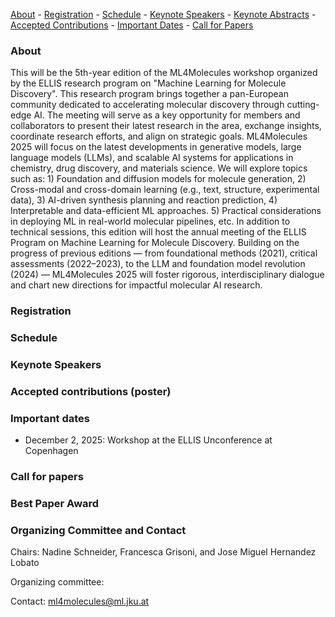 [About](#about) - [Registration](#registration) - [Schedule](#schedule) - [Keynote Speakers](#keynote-speakers)  - [Keynote Abstracts](#keynote-abstracts) - [Accepted Contributions](#accepted-contributions) - [Important Dates](#important-dates) - [Call for Papers](#call-for-papers)


### About

This will be the 5th-year edition of the ML4Molecules workshop organized by the ELLIS research program on "Machine Learning for Molecule Discovery". This research program brings together a pan-European community dedicated to accelerating molecular discovery through cutting-edge AI. The meeting will serve as a key opportunity for members and collaborators to present their latest research in the area, exchange insights, coordinate research efforts, and align on strategic goals. ML4Molecules 2025 will focus on the latest developments in generative models, large language models (LLMs), and scalable AI systems for applications in chemistry, drug discovery, and materials science. We will explore topics such as: 1) Foundation and diffusion models for molecule generation, 2) Cross-modal and cross-domain learning (e.g., text, structure, experimental data), 3) AI-driven synthesis planning and reaction prediction, 4) Interpretable and data-efficient ML approaches. 5) Practical considerations in deploying ML in real-world molecular pipelines, etc. In addition to technical sessions, this edition will host the annual meeting of the ELLIS Program on Machine Learning for Molecule Discovery. Building on the progress of previous editions — from foundational methods (2021), critical assessments (2022–2023), to the LLM and foundation model revolution (2024) — ML4Molecules 2025 will foster rigorous, interdisciplinary dialogue and chart new directions for impactful molecular AI research.


### Registration


### Schedule 



### Keynote Speakers

### Accepted contributions (poster)

### Important dates
- December 2, 2025: Workshop at the ELLIS Unconference at Copenhagen

### Call for papers

### Best Paper Award

### Organizing Committee and Contact
Chairs: Nadine Schneider, Francesca Grisoni, and Jose Miguel Hernandez Lobato

Organizing committee: 

Contact: [ml4molecules@ml.jku.at](ml4molecules@ml.jku.at)
